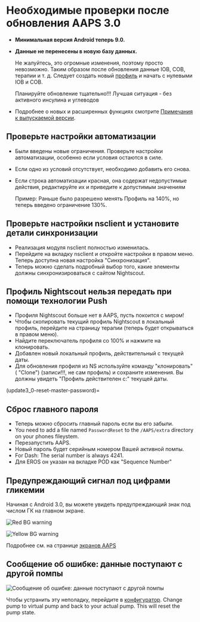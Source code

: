 # Необходимые проверки после обновления AAPS 3.0

* **Минимальная версия Android теперь 9.0.**
* **Данные не перенесены в новую базу данных.**

  Не жалуйтесь, это огромные изменения, поэтому просто невозможно. Таким образом после обновления данные IOB, COB, терапии и т. д. Следует создать новый [профиль](../Usage/Profiles) и начать с нулевыми IOB и COB.

  Планируйте обновление тщательно!!! Лучшая ситуация - без активного инсулина и углеводов

* Подробнее о новых и расширенных функциях смотрите [Примечания к выпускаемой версии](../Installing-AndroidAPS/Releasenotes).


## Проверьте настройки автоматизации

* Были введены новые ограничения. Проверьте настройки автоматизации, особенно если условия остаются в силе.
* Если одно из условий отсутствует, необходимо добавить его снова.
* Если строка автоматизации красная, она содержат недопустимые действия, редактируйте их и приведите к допустимым значениям

  Пример: Раньше было разрешено менять Профиль на 140%, но теперь введено ограничение 130%.

## Проверьте настройки nsclient и установите детали синхронизации

* Реализация модуля nsclient полностью изменилась.
* Перейдите на вкладку nsclient и откройте настройки в правом меню. Теперь доступна новая настройка "Синхронизация".
* Теперь можно сделать подробный выбор того, какие элементы должны синхронизироваться с сайтом Nightscout.

## Профиль Nightscout нельзя передать при помощи технологии Push
* Профиля Nightscout больше нет в AAPS, пусть покоится с миром!
* Чтобы скопировать текущий профиль Nightscout в локальный профиль, перейдите на страницу терапии (теперь будет открываться в правом меню).
* Найдите переключатель профиля со 100% и нажмите на клонировать.
* Добавлен новый локальный профиль, действительный с текущей даты.
* Для обновления профиля из NS используйте команду "клонировать" ( "Clone") (записи!!!, не сам профиль) и сохраните изменения. Вы должны увидеть "Профиль действителен с:" текущей даты.

(update3_0-reset-master-password)=

## Сброс главного пароля
* Теперь можно сбросить главный пароль если вы его забыли.
* You need to add a file named `PasswordReset` to the `/AAPS/extra` directory on your phones fileystem.
* Перезапустить AAPS.
* Новый пароль будет серийным номером Вашей активной помпы.
* For Dash: The serial number is always 4241.
* Для EROS он указан на вкладке POD как "Sequence Number"

## Предупреждающий сигнал под цифрами гликемии

Начиная с Android 3.0, вы можете увидеть предупреждающий знак под числом ГК на главном экране.

  ![Red BG warning](../images/bg_warn_red.png)

  ![Yellow BG warning](../images/bg_warn_yellow.png)

Подробнее см. на странице [экранов AAPS](Screenshots-bg-warning-sign)


## Сообщение об ошибке: данные поступают с другой помпы

   ![Сообщение об ошибке: данные поступают с другой помпы](../images/Screen_DifferentPump.png)

Чтобы устранить эту неполадку, перейдите в [конфигуратор](Config-Builder-pump). Change pump to virtual pump and back to your actual pump. This will reset the pump state.
